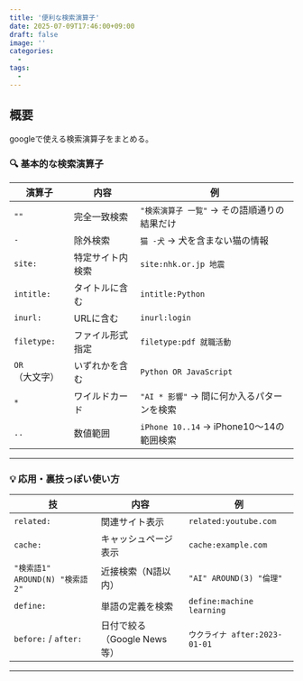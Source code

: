 ```yaml
---
title: '便利な検索演算子'
date: 2025-07-09T17:46:00+09:00
draft: false
image: ''
categories:
  - 
tags:
  - 
---
```


## 概要
googleで使える検索演算子をまとめる。

### 🔍 基本的な検索演算子

| 演算子 | 内容 | 例 |
|--------|------|----|
| `""` | 完全一致検索 | `"検索演算子 一覧"` → その語順通りの結果だけ |
| `-` | 除外検索 | `猫 -犬` → 犬を含まない猫の情報 |
| `site:` | 特定サイト内検索 | `site:nhk.or.jp 地震` |
| `intitle:` | タイトルに含む | `intitle:Python` |
| `inurl:` | URLに含む | `inurl:login` |
| `filetype:` | ファイル形式指定 | `filetype:pdf 就職活動` |
| `OR`（大文字） | いずれかを含む | `Python OR JavaScript` |
| `*` | ワイルドカード | `"AI * 影響"` → 間に何か入るパターンを検索 |
| `..` | 数値範囲 | `iPhone 10..14` → iPhone10〜14の範囲検索 |

---

### 💡 応用・裏技っぽい使い方

| 技 | 内容 | 例 |
|----|------|----|
| `related:` | 関連サイト表示 | `related:youtube.com` |
| `cache:` | キャッシュページ表示 | `cache:example.com` |
| `"検索語1" AROUND(N) "検索語2"` | 近接検索（N語以内） | `"AI" AROUND(3) "倫理"` |
| `define:` | 単語の定義を検索 | `define:machine learning` |
| `before:` / `after:` | 日付で絞る（Google News等） | `ウクライナ after:2023-01-01` |

---

